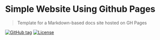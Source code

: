 # Simple Website Using Github Pages
> Template for a Markdown-based docs site hosted on GH Pages

[![GitHub tag](https://img.shields.io/github/tag/MichaelCurrin/gh-pages-no-jekyll?include_prereleases=&sort=semver)](https://github.com/MichaelCurrin/gh-pages-no-jekyll/releases/)
[![License](https://img.shields.io/badge/License-MIT-blue)](#license)


